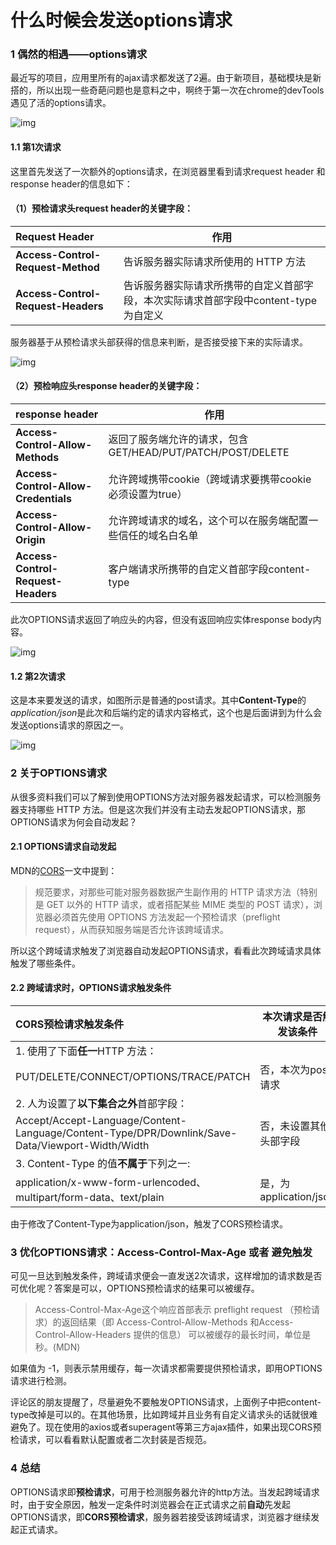 # 什么时候会发送options请求

### 1 偶然的相遇——options请求

最近写的项目，应用里所有的ajax请求都发送了2遍。由于新项目，基础模块是新搭的，所以出现一些奇葩问题也是意料之中，啊终于第一次在chrome的devTools遇见了活的options请求。

![img](https://user-gold-cdn.xitu.io/2019/4/15/16a1ef19b66d8e5f?imageView2/0/w/1280/h/960/format/webp/ignore-error/1)



#### 1.1 第1次请求

这里首先发送了一次额外的options请求，在浏览器里看到请求request header 和 response header的信息如下：

#### （1）预检请求头request header的关键字段：

| Request Header                     | 作用                                                         |
| :--------------------------------- | ------------------------------------------------------------ |
| **Access-Control-Request-Method**  | 告诉服务器实际请求所使用的 HTTP 方法                         |
| **Access-Control-Request-Headers** | 告诉服务器实际请求所携带的自定义首部字段，本次实际请求首部字段中content-type为自定义 |

服务器基于从预检请求头部获得的信息来判断，是否接受接下来的实际请求。

![img](https://user-gold-cdn.xitu.io/2019/4/15/16a1f23b021b7720?imageView2/0/w/1280/h/960/format/webp/ignore-error/1)



#### （2）预检响应头response header的关键字段：

| response header                      | 作用                                                         |
| :----------------------------------- | ------------------------------------------------------------ |
| **Access-Control-Allow-Methods**     | 返回了服务端允许的请求，包含GET/HEAD/PUT/PATCH/POST/DELETE   |
| **Access-Control-Allow-Credentials** | 允许跨域携带cookie（跨域请求要携带cookie必须设置为true）     |
| **Access-Control-Allow-Origin**      | 允许跨域请求的域名，这个可以在服务端配置一些信任的域名白名单 |
| **Access-Control-Request-Headers**   | 客户端请求所携带的自定义首部字段content-type                 |

此次OPTIONS请求返回了响应头的内容，但没有返回响应实体response body内容。

![img](https://user-gold-cdn.xitu.io/2019/4/15/16a1f053cb92db6c?imageView2/0/w/1280/h/960/format/webp/ignore-error/1)



#### 1.2 第2次请求

这是本来要发送的请求，如图所示是普通的post请求。其中**Content-Type**的*application/json*是此次和后端约定的请求内容格式，这个也是后面讲到为什么会发送options请求的原因之一。

![img](https://user-gold-cdn.xitu.io/2019/4/15/16a1ef15e805bad2?imageView2/0/w/1280/h/960/format/webp/ignore-error/1)



### 2 关于OPTIONS请求

从很多资料我们可以了解到使用OPTIONS方法对服务器发起请求，可以检测服务器支持哪些 HTTP 方法。但是这次我们并没有主动去发起OPTIONS请求，那OPTIONS请求为何会自动发起？

#### 2.1 OPTIONS请求自动发起

MDN的[CORS](https://developer.mozilla.org/zh-CN/docs/Web/HTTP/Access_control_CORS)一文中提到：

> 规范要求，对那些可能对服务器数据产生副作用的 HTTP 请求方法（特别是 GET 以外的 HTTP 请求，或者搭配某些 MIME 类型的 POST 请求），浏览器必须首先使用 OPTIONS 方法发起一个预检请求（preflight request），从而获知服务端是否允许该跨域请求。

所以这个跨域请求触发了浏览器自动发起OPTIONS请求，看看此次跨域请求具体触发了哪些条件。

#### 2.2 跨域请求时，OPTIONS请求触发条件

| CORS预检请求触发条件                                         | 本次请求是否触发该条件 |
| :----------------------------------------------------------- | ---------------------- |
| 1. 使用了下面**任一**HTTP 方法：                             |                        |
| PUT/DELETE/CONNECT/OPTIONS/TRACE/PATCH                       | 否，本次为post请求     |
| 2. 人为设置了**以下集合之外**首部字段：                      |                        |
| Accept/Accept-Language/Content-Language/Content-Type/DPR/Downlink/Save-Data/Viewport-Width/Width | 否，未设置其他头部字段 |
| 3. Content-Type 的值**不属于**下列之一:                      |                        |
| application/x-www-form-urlencoded、multipart/form-data、text/plain | 是，为application/json |

由于修改了Content-Type为application/json，触发了CORS预检请求。

### 3 优化OPTIONS请求：Access-Control-Max-Age 或者 避免触发

可见一旦达到触发条件，跨域请求便会一直发送2次请求，这样增加的请求数是否可优化呢？答案是可以，OPTIONS预检请求的结果可以被缓存。

> Access-Control-Max-Age这个响应首部表示 preflight request （预检请求）的返回结果（即 Access-Control-Allow-Methods 和Access-Control-Allow-Headers 提供的信息） 可以被缓存的最长时间，单位是秒。(MDN)

如果值为 -1，则表示禁用缓存，每一次请求都需要提供预检请求，即用OPTIONS请求进行检测。

评论区的朋友提醒了，尽量避免不要触发OPTIONS请求，上面例子中把content-type改掉是可以的。在其他场景，比如跨域并且业务有自定义请求头的话就很难避免了。现在使用的axios或者superagent等第三方ajax插件，如果出现CORS预检请求，可以看看默认配置或者二次封装是否规范。

### 4 总结

OPTIONS请求即**预检请求**，可用于检测服务器允许的http方法。当发起跨域请求时，由于安全原因，触发一定条件时浏览器会在正式请求之前**自动**先发起OPTIONS请求，即**CORS预检请求**，服务器若接受该跨域请求，浏览器才继续发起正式请求。